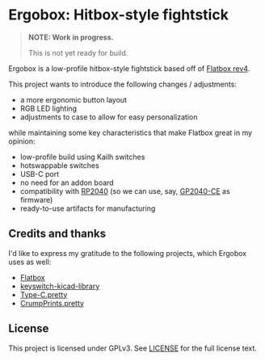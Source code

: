 Ergobox: Hitbox-style fightstick
===

> **NOTE: Work in progress.**
>
> This is not yet ready for build.

Ergobox is a low-profile hitbox-style fightstick based off of
[Flatbox rev4][flatbox-rev4].

This project wants to introduce the following changes / adjustments:

- a more ergonomic button layout
- RGB LED lighting
- adjustments to case to allow for easy personalization

while maintaining some key characteristics that make Flatbox great 
in my opinion:

- low-profile build using Kailh switches
- hotswappable switches
- USB-C port 
- no need for an addon board
- compatibility with [RP2040][rp2040] (so we can use, say, [GP2040-CE][gp2040ce] as firmware)
- ready-to-use artifacts for manufacturing

## Credits and thanks

I'd like to express my gratitude to the following projects,
which Ergobox uses as well:

- [Flatbox][flatbox]
- [keyswitch-kicad-library][keyswitch-kicad-library]
- [Type-C.pretty][typec-pretty]
- [CrumpPrints.pretty][crumpprints-pretty]

## License

This project is licensed under GPLv3.
See [LICENSE](./LICENSE) for the full license text.

[flatbox]: https://github.com/jfedor2/flatbox
[flatbox-rev4]: https://github.com/jfedor2/flatbox/tree/master/hardware-rev4
[rp2040]: https://www.raspberrypi.com/documentation/microcontrollers/rp2040.html
[gp2040ce]: https://github.com/OpenStickFoundation/GP2040-CE

[keyswitch-kicad-library]: https://github.com/perigoso/keyswitch-kicad-library
[typec-pretty]: https://github.com/ai03-2725/Type-C.pretty
[crumpprints-pretty]: https://github.com/tylercrumpton/CrumpPrints.pretty
